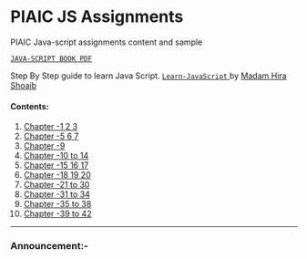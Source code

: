# PIAIC JS Assignments
PIAIC Java-script assignments content and sample

[```JAVA-SCRIPT BOOK PDF``` ](JavaScriptBook.pdf)

Step By Step guide to learn Java Script.
[```Learn-JavaScript``` ](https://github.com/hirashoaib/learn-javascript)
by [Madam Hira Shoaib](https://github.com/hirashoaib/)

#### Contents:
  1. [Chapter -1 2 3](ch_1_2_3/README.md)
  2. [Chapter -5 6 7](ch_5_6_7/README.md)
  3. [Chapter -9](ch_9/README.md)
  4. [Chapter -10 to 14](ch_10_to_14/README.md)
  4. [Chapter -15 16 17](ch_15_16_17/README.md)
  4. [Chapter -18 19 20](ch_18_19_20/README.md)
  5. [Chapter -21 to 30](ch_21_to_30/README.md)
  5. [Chapter -31 to 34](ch_31_to_34/README.md)
  6. [Chapter -35 to 38](ch_35_to_38/README.md)
  6. [Chapter -39 to 42](ch_39_to_42/README.md)
  

----------------------

### Announcement:-


